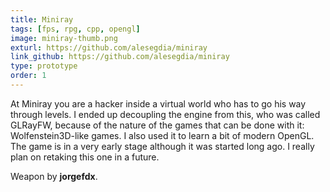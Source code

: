 ```yaml
---
title: Miniray
tags: [fps, rpg, cpp, opengl]
image: miniray-thumb.png
exturl: https://github.com/alesegdia/miniray
link_github: https://github.com/alesegdia/miniray
type: prototype
order: 1
---
```


At Miniray you are a hacker inside a virtual world who has to go his way through levels. I ended up
decoupling the engine from this, who was called GLRayFW, because of the nature of the games that
can be done with it: Wolfenstein3D-like games. I also used it to learn a bit of modern OpenGL. The game is in a very
early stage although it was started long ago. I really plan on retaking this one in a future.

Weapon by **jorgefdx**.
